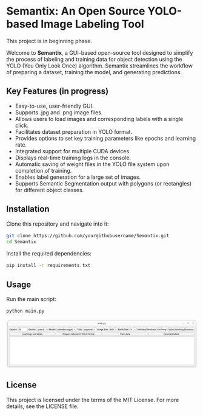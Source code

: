 # Semantix: An Open Source YOLO-based Image Labeling Tool

This project is in beginning phase.

Welcome to **Semantix**, a GUI-based open-source tool designed to simplify the process of labeling and training data for object detection using the YOLO (You Only Look Once) algorithm. Semantix streamlines the workflow of preparing a dataset, training the model, and generating predictions.

## Key Features (in progress)
- Easy-to-use, user-friendly GUI.
- Supports .jpg and .png image files.
- Allows users to load images and corresponding labels with a single click.
- Facilitates dataset preparation in YOLO format.
- Provides options to set key training parameters like epochs and learning rate.
- Integrated support for multiple CUDA devices.
- Displays real-time training logs in the console.
- Automatic saving of weight files in the YOLO file system upon completion of training.
- Enables label generation for a large set of images.
- Supports Semantic Segmentation output with polygons (or rectangles) for different object classes.

## Installation
Clone this repository and navigate into it:
```bash
git clone https://github.com/yourgithubusername/Semantix.git
cd Semantix
```
Install the required dependencies:
```bash
pip install -r requirements.txt
```

## Usage
Run the main script:
```bash
python main.py
```
![Semantix Screenshot](imgs/app.png)

## License

This project is licensed under the terms of the MIT License. For more details, see the LICENSE file.
